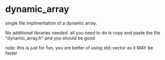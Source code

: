 # dynamic_array
single file implmentation of a dynamic array.

No additional libraries needed.
all you need to do is copy and paste the file "dynamic_array.h" and you should be
good

note: this is just for fun, you are better of using std::vector as it MAY be faster

